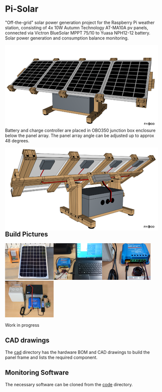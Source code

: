 # Pi-Solar

"Off-the-grid" solar power generation project for the Raspberry Pi weather station, consisting of 4x 10W Autumn Technology AT-MA10A pv panels, connected via Victron BlueSolar MPPT 75/10 to Yuasa NPH12-12 battery. Solar power generation and consumption balance monitoring.

<img align="left" src="cad/pi-solar panel frame front v11.png">

Battery and charge controller are placed in OBO350 junction box enclosure below the panel array. The panel array angle can be adjusted up to approx 48 degrees.

<img align="left" src="cad/pi-solar panel frame back v11.png">

## Build Pictures

<img src="images/pi-solar testpanel 10w.jpg" height="120px" width="160px"><img src="images/pi-solar firmware upgrade.jpg" height="120px" width="160px"><img src="images/pi-solar serial connect1.jpg" height="120px" width="160px"><img src="images/pi-solar test setup1.jpg" height="120px" width="160px">
 
Work in progress

## CAD drawings

The <a href="cad">cad</a> directory has the hardware BOM and CAD drawings to build the panel frame and lists the required component.

## Monitoring Software

The necessary software can be cloned from the <a href="code">code</a> directory.
